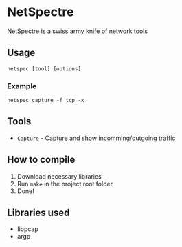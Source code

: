 # NetSpectre
NetSpectre is a swiss army knife of network tools

## Usage
`netspec [tool] [options]`
### Example
`netspec capture -f tcp -x`

## Tools
* [`Capture`](CAPTURE.md) - Capture and show incomming/outgoing traffic

## How to compile
1. Download necessary libraries
2. Run `make` in the project root folder
3. Done!

## Libraries used
* libpcap
* argp

